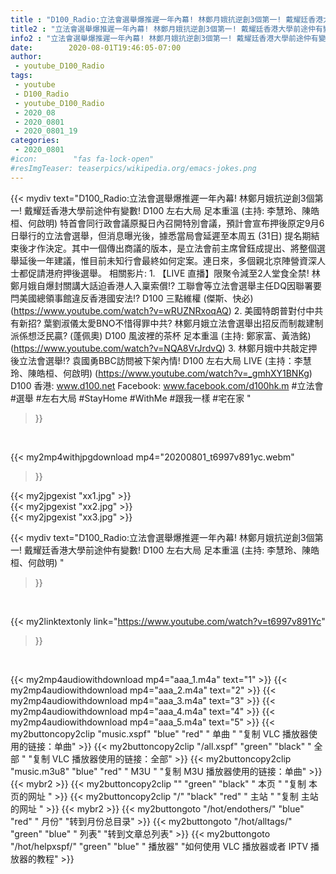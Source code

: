 ```yaml
---
title : "D100_Radio:立法會選舉爆推遲一年內幕! 林鄭月娥抗逆創3個第一! 戴耀廷香港大學前途仲有變數!  D100 左右大局 足本重溫 (主持: 李慧玲、陳皓桓、何啟明) "
title2 : "立法會選舉爆推遲一年內幕! 林鄭月娥抗逆創3個第一! 戴耀廷香港大學前途仲有變數!  D100 左右大局 足本重溫 (主持: 李慧玲、陳皓桓、何啟明) "
info2 : "立法會選舉爆推遲一年內幕! 林鄭月娥抗逆創3個第一! 戴耀廷香港大學前途仲有變數!  D100 左右大局 足本重溫 (主持: 李慧玲、陳皓桓、何啟明)    特首會同行政會議原擬日內召開特別會議，預計會宣布押後原定9月6日舉行的立法會選舉，但消息曝光後，據悉當局會延遲至本周五 (31日) 提名期結束後才作決定。其中一個傳出商議的版本，是立法會前主席曾鈺成提出、將整個選舉延後一年建議，惟目前未知行會最終如何定案。連日來，多個親北京陣營資深人士都促請港府押後選舉。  相關影片: 1. 【LIVE 直播】限聚令減至2人堂食全禁!  林鄭月娥自爆封關講大話迫香港人入稟索償!? 工聯會等立法會選舉主任DQ因聯署要閂美國總領事館違反香港國安法!?   D100 三點維權 (傑斯、快必) (https://www.youtube.com/watch?v=wRUZNRxoqAQ) 2. 美國特朗普對付中共有新招? 葉劉淑儀太愛BNO不惜得罪中共? 林鄭月娥立法會選舉出招反而制裁建制派係想泛民贏? (蓬佩奧) D100 風波裡的茶杯 足本重溫 (主持: 鄭家富、黃浩銘) (https://www.youtube.com/watch?v=NQA8VrJrdvQ) 3. 林鄭月娥中共敲定押後立法會選舉!? 袁國勇BBC訪問被下架內情!  D100 左右大局 LIVE (主持：李慧玲、陳皓桓、何啟明) (https://www.youtube.com/watch?v=_gmhXY1BNKg)  D100 香港: www.d100.net  Facebook: www.facebook.com/d100hk.m  #立法會 #選舉 #左右大局 #StayHome #WithMe #跟我一樣 #宅在家 "
date:        2020-08-01T19:46:05-07:00
author:
 - youtube_D100_Radio
tags:
 - youtube
 - D100_Radio
 - youtube_D100_Radio
 - 2020_08
 - 2020_0801
 - 2020_0801_19
categories:
 - 2020_0801
#icon:        "fas fa-lock-open"
#resImgTeaser: teaserpics/wikipedia.org/emacs-jokes.png
---
```


{{< mydiv text="D100_Radio:立法會選舉爆推遲一年內幕! 林鄭月娥抗逆創3個第一! 戴耀廷香港大學前途仲有變數!  D100 左右大局 足本重溫 (主持: 李慧玲、陳皓桓、何啟明)    特首會同行政會議原擬日內召開特別會議，預計會宣布押後原定9月6日舉行的立法會選舉，但消息曝光後，據悉當局會延遲至本周五 (31日) 提名期結束後才作決定。其中一個傳出商議的版本，是立法會前主席曾鈺成提出、將整個選舉延後一年建議，惟目前未知行會最終如何定案。連日來，多個親北京陣營資深人士都促請港府押後選舉。  相關影片: 1. 【LIVE 直播】限聚令減至2人堂食全禁!  林鄭月娥自爆封關講大話迫香港人入稟索償!? 工聯會等立法會選舉主任DQ因聯署要閂美國總領事館違反香港國安法!?   D100 三點維權 (傑斯、快必) (https://www.youtube.com/watch?v=wRUZNRxoqAQ) 2. 美國特朗普對付中共有新招? 葉劉淑儀太愛BNO不惜得罪中共? 林鄭月娥立法會選舉出招反而制裁建制派係想泛民贏? (蓬佩奧) D100 風波裡的茶杯 足本重溫 (主持: 鄭家富、黃浩銘) (https://www.youtube.com/watch?v=NQA8VrJrdvQ) 3. 林鄭月娥中共敲定押後立法會選舉!? 袁國勇BBC訪問被下架內情!  D100 左右大局 LIVE (主持：李慧玲、陳皓桓、何啟明) (https://www.youtube.com/watch?v=_gmhXY1BNKg)  D100 香港: www.d100.net  Facebook: www.facebook.com/d100hk.m  #立法會 #選舉 #左右大局 #StayHome #WithMe #跟我一樣 #宅在家 "
>}}
<br>


{{< my2mp4withjpgdownload mp4="20200801_t6997v891yc.webm"
>}}

{{< my2jpgexist "xx1.jpg" >}}<br>
{{< my2jpgexist "xx2.jpg" >}}<br>
{{< my2jpgexist "xx3.jpg" >}}<br>



{{< mydiv text="D100_Radio:立法會選舉爆推遲一年內幕! 林鄭月娥抗逆創3個第一! 戴耀廷香港大學前途仲有變數!  D100 左右大局 足本重溫 (主持: 李慧玲、陳皓桓、何啟明) "
>}}
<br>

{{< my2linktextonly link="https://www.youtube.com/watch?v=t6997v891Yc"
>}}


<br>

{{< my2mp4audiowithdownload mp4="aaa_1.m4a"    text="1" >}}
{{< my2mp4audiowithdownload mp4="aaa_2.m4a"    text="2" >}}
{{< my2mp4audiowithdownload mp4="aaa_3.m4a"    text="3" >}}
{{< my2mp4audiowithdownload mp4="aaa_4.m4a"    text="4" >}}
{{< my2mp4audiowithdownload mp4="aaa_5.m4a"    text="5" >}}
{{< my2buttoncopy2clip "music.xspf"        "blue"   "red"    " 单曲 "  "复制 VLC 播放器使用的链接：单曲" >}} {{< my2buttoncopy2clip "/all.xspf"         "green"  "black"  " 全部 "  "复制 VLC 播放器使用的链接：全部" >}} {{< my2buttoncopy2clip "music.m3u8"        "blue"   "red"    " M3U  "    "复制 M3U 播放器使用的链接：单曲" >}} {{< mybr2 >}} {{< my2buttoncopy2clip ""                  "green"  "black"  " 本页 "    "复制 本页的网址 " >}} {{< my2buttoncopy2clip "/"                 "black"  "red"    " 主站 "    "复制 主站的网址 " >}} {{< mybr2 >}} {{< my2buttongoto      "/hot/endothers/"   "blue"   "red"    " 月份"   "转到月份总目录" >}} {{< my2buttongoto      "/hot/alltags/"     "green"  "blue"   " 列表"   "转到文章总列表" >}} {{< my2buttongoto      "/hot/helpxspf/"    "green"  "blue"   " 播放器" "如何使用 VLC 播放器或者 IPTV 播放器的教程" >}} 
